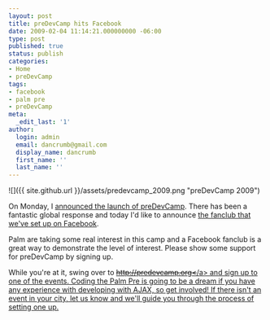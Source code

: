 ```yaml
---
layout: post
title: preDevCamp hits Facebook
date: 2009-02-04 11:14:21.000000000 -06:00
type: post
published: true
status: publish
categories:
- Home
- preDevCamp
tags:
- facebook
- palm pre
- preDevCamp
meta:
  _edit_last: '1'
author:
  login: admin
  email: dancrumb@gmail.com
  display_name: dancrumb
  first_name: ''
  last_name: ''
---
```

![]({{ site.github.url }}/assets/predevcamp_2009.png "preDevCamp 2009")

On Monday, I [announced the launch of preDevCamp](/?p=52 "preDevCamp Launches!"). There has been a fantastic global response and today I'd like to announce [the fanclub that we've set up on Facebook](http://www.facebook.com/pages/PreDevCamp/46844088654 "preDevCamp Facebook Fanclub").

Palm are taking some real interest in this camp and a Facebook fanclub is a great way to demonstrate the level of interest. Please show some support for preDevCamp by signing up.

While you're at it, swing over to [<del datetime="2012-12-11T03:45:39+00:00">http://predevcamp.org<</del>/a> and sign up to one of the events. Coding the Palm Pre is going to be a dream if you have any experience with developing with AJAX, so get involved! If there isn't an event in your city, let us know and we'll guide you through the process of setting one up.](http://predevcamp.org "This link is now defunct")

[](http://predevcamp.org "This link is now defunct")

[](http://predevcamp.org "This link is now defunct")[  
](http://www.facebook.com/pages/PreDevCamp/46844088654)
